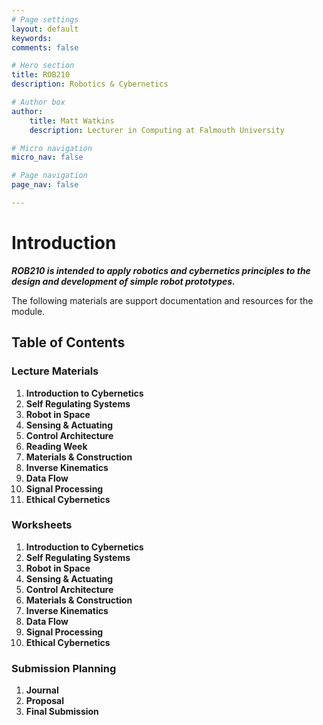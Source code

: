 ```yaml
---
# Page settings
layout: default
keywords:
comments: false

# Hero section
title: ROB210
description: Robotics & Cybernetics

# Author box
author:
    title: Matt Watkins
    description: Lecturer in Computing at Falmouth University

# Micro navigation
micro_nav: false

# Page navigation
page_nav: false

---
```


# Introduction

***ROB210 is intended to apply robotics and cybernetics principles to the design and development of simple robot prototypes.***

The following materials are support documentation and resources for the module.

## Table of Contents

### Lecture Materials
1. **Introduction to Cybernetics**
2. **Self Regulating Systems**
3. **Robot in Space**
4. **Sensing & Actuating**
5. **Control Architecture**
6. **Reading Week**
7. **Materials & Construction**
8. **Inverse Kinematics**
9. **Data Flow**
10. **Signal Processing**
11. **Ethical Cybernetics** 

### Worksheets
1. **Introduction to Cybernetics**
2. **Self Regulating Systems**
3. **Robot in Space**
4. **Sensing & Actuating**
5. **Control Architecture**
6. **Materials & Construction**
7. **Inverse Kinematics**
8. **Data Flow**
9. **Signal Processing**
10. **Ethical Cybernetics** 

### Submission Planning
1. **Journal**
2. **Proposal**
3. **Final Submission**
<!--stackedit_data:
eyJoaXN0b3J5IjpbNzY1ODAwMTY3LC0xNTU3MzYzNTExLC00OD
cxNTYwMzgsLTE4Mjc0NTE0NDJdfQ==
-->